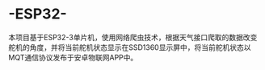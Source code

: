 # -ESP32-

本项目基于ESP32-3单片机，使用网络爬虫技术，根据天气接口爬取的数据改变舵机的角度，并将当前舵机状态显示在SSD1360显示屏中，将当前舵机状态以MQT通信协议发布于安卓物联网APP中。
